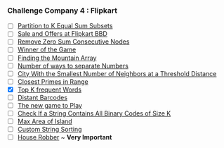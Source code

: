 ### Challenge Company 4 : Flipkart
- [ ] [Partition to K Equal Sum Subsets](https://leetcode.com/problems/partition-to-k-equal-sum-subsets/)
- [ ] [Sale and Offers at Flipkart BBD](https://leetcode.com/problems/shopping-offers/)
- [ ] [Remove Zero Sum Consecutive Nodes](https://leetcode.com/problems/remove-zero-sum-consecutive-nodes-from-linked-list/)
- [ ] [Winner of the Game](https://leetcode.com/problems/find-the-winner-of-the-circular-game/)
- [ ] [Finding the Mountain Array](https://leetcode.com/problems/find-in-mountain-array/)
- [ ] [Number of ways to separate Numbers](https://leetcode.com/problems/number-of-ways-to-separate-numbers/)
- [ ] [City With the Smallest Number of Neighbors at a Threshold Distance](https://leetcode.com/problems/find-the-city-with-the-smallest-number-of-neighbors-at-a-threshold-distance/)
- [ ] [Closest Primes in Range](https://leetcode.com/problems/closest-prime-numbers-in-range/)
- [x] [Top K frequent Words](https://leetcode.com/problems/top-k-frequent-words/)
- [ ] [Distant Barcodes](https://leetcode.com/problems/distant-barcodes/)
- [ ] [The new game to Play](https://leetcode.com/problems/new-21-game/)
- [ ] [Check If a String Contains All Binary Codes of Size K](https://leetcode.com/problems/check-if-a-string-contains-all-binary-codes-of-size-k/)
- [ ] [Max Area of Island](https://leetcode.com/problems/max-area-of-island/https://leetcode.com/problems/max-area-of-island/)
- [ ] [Custom String Sorting](https://leetcode.com/problems/custom-sort-string/)
- [ ] [House Robber](https://leetcode.com/problems/house-robber-iii/) ~ **Very Important**
